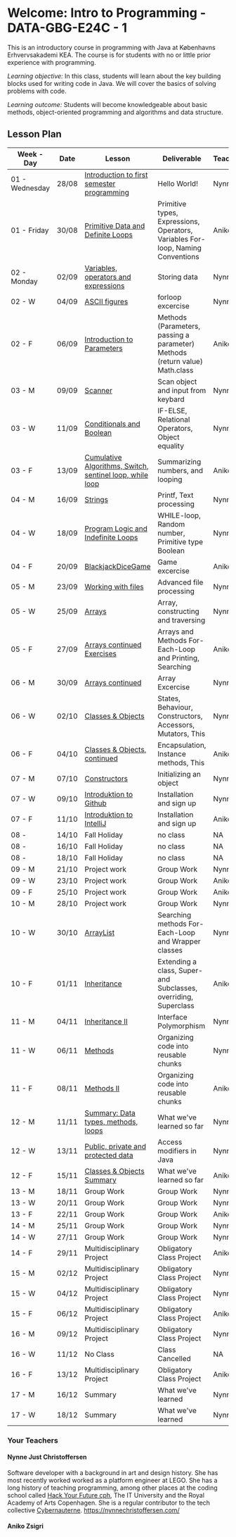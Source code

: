 # Welcome: Intro to Programming - DATA-GBG-E24C - 1


This is an introductory course in programming with Java at Københavns Erhvervsakademi KEA. The course is for students with no or little prior experience with programming.


*Learning objective:* In this class, students will learn about the key building blocks used for writing code in Java. We will cover the basics of solving problems with code.


*Learning outcome:* Students will become knowledgeable about basic methods, object-oriented programming and algorithms and data structure.

## Lesson Plan

| Week - Day | Date | Lesson | Deliverable | Teacher |
| --- | --- | --- | --- | --- |
| 01 - Wednesday | 28/08 | [Introduction to first semester programming](./lessons/week-01/2-wednesday.md) | Hello World! | Nynne |
| 01 - Friday | 30/08 | [Primitive Data and Definite Loops](./lessons/week-01/3-friday.md) | Primitive types, Expressions, Operators, Variables For-loop, Naming Conventions | Aniko |
| 02 - Monday | 02/09 | [Variables, operators and expressions](./lessons/week-02/1-monday.md) | Storing data | Nynne |
| 02 - W | 04/09 | [ASCII figures](./lessons/week-02/2-wednesday.md/) | forloop excercise | Nynne |
| 02 - F | 06/09 | [Introduction to Parameters](./lessons/week-02/3-friday.md) | Methods (Parameters, passing a parameter) Methods (return value) Math.class | Aniko |
| 03 - M | 09/09 | [Scanner](./lessons/week-03/1-monday.md) | Scan object and input from keybard | Nynne |
| 03 - W | 11/09 | [Conditionals and Boolean](./lessons/week-03/2-wednesday.md) | IF-ELSE, Relational Operators, Object equality | Nynne |
| 03 - F | 13/09 | [Cumulative Algorithms, Switch, sentinel loop, while loop](./lessons/week-03/3-friday.md) | Summarizing numbers, and looping | Aniko |
| 04 - M | 16/09 | [Strings](./lessons/week-04/1-monday.md) | Printf, Text processing | Nynne |
| 04 - W | 18/09 | [Program Logic and Indefinite Loops](./lessons/week-04/2-wednesday.md) | WHILE-loop, Random number, Primitive type Boolean | Nynne |
| 04 - F | 20/09 | [BlackjackDiceGame](./lessons/week-04/3-friday.md) | Game excercise | Aniko |
| 05 - M | 23/09 | [Working with files](./lessons/week-05/1-monday.md) | Advanced file processing | Nynne |
| 05 - W | 25/09 | [Arrays](./lessons/week-05/2-wednesday.md) | Array, constructing and traversing | Nynne |
| 05 - F | 27/09 | [Arrays continued Exercises](./lessons/week-05/3-friday.md) | Arrays and Methods For-Each-Loop and Printing, Searching | Aniko |
| 06 - M | 30/09 | [Arrays continued](./lessons/week-06/1-monday.md) | Array Excercise | Nynne |
| 06 - W | 02/10 | [Classes & Objects](./lessons/week-06/2-wednesday.md]) | States, Behaviour, Constructors, Accessors, Mutators, This | Nynne |
| 06 - F | 04/10 | [Classes & Objects, continued](./lessons/week-06/3-friday.md) | Encapsulation, Instance methods, This | Aniko |
| 07 - M | 07/10 | [Constructors](./lessons/week-07/1-monday.md) | Initializing an object | Nynne |
| 07 - W | 09/10 | [Introduktion to Github](./lessons/week-07/2-wednesday.md) | Installation and sign up | Nynne |
| 07 - F | 11/10 | [Introduktion to IntelliJ](./lessons/week-07/3-friday.md) | Installation and sign up | Aniko |
| 08 - | 14/10 | Fall Holiday | no class | NA |
| 08 - | 16/10 | Fall Holiday | no class | NA |
| 08 - | 18/10 | Fall Holiday | no class | NA |
| 09 - M | 21/10 | Project work | Group Work | Nynne |
| 09 - W | 23/10 | Project work  | Group Work | Aniko | Nynne |
| 09 - F | 25/10 | Project work  | Group Work | Aniko | Aniko |
| 10 - M | 28/10 | Project work  | Group Work | Nynne |
| 10 - W | 30/10 | [ArrayList](./lessons/week-10/2-wednesday.md) | Searching methods For-Each-Loop and Wrapper classes | Nynne |
| 10 - F | 01/11 | [Inheritance](./lessons/week-10/3-friday.md) | Extending a class, Super- and Subclasses, overriding, Superclass | Aniko |
| 11 - M | 04/11 | [Inheritance II](./lessons/week-11/1-monday.md) | Interface Polymorphism | Nynne |
| 11 - W | 06/11 | [Methods](./lessons/week-11/2-wednesday.md) | Organizing code into reusable chunks | Nynne |
| 11 - F | 08/11 | [Methods II](./lessons/week-11/3-friday.md) | Organizing code into reusable chunks | Aniko |
| 12 - M | 11/11 | [Summary: Data types, methods, loops](./lessons/week-12/1-monday.md) | What we've learned so far | Nynne|
| 12 - W | 13/11 | [Public, private and protected data](./lessons/week-12/2-wednesday.md) | Access modifiers in Java | Nynne |
| 12 - F | 15/11 | [ Classes & Objects Summary](./lessons/week-12/3-friday.md) | What we've learned so far | Aniko |
| 13 - M | 18/11 | Group Work | Group Work | Nynne |
| 13 - W | 20/11 | Group Work | Group Work | Nynne |
| 13 - F | 22/11 | Group Work | Group Work | Aniko |
| 14 - M | 25/11 | Group Work | Group Work | Nynne |
| 14 - W | 27/11 | Group Work | Group Work | Nynne |
| 14 - F | 29/11 | Multidisciplinary Project | Obligatory Class Project | Aniko |
| 15 - M | 02/12 | Multidisciplinary Project | Obligatory Class Project | Nynne |
| 15 - W | 04/12 | Multidisciplinary Project | Obligatory Class Project | Nynne |
| 15 - F | 06/12 | Multidisciplinary Project | Obligatory Class Project | Aniko |
| 16 - M | 09/12 | Multidisciplinary Project | Obligatory Class Project | Nynne |
| 16 - W | 11/12 | No Class | Class Cancelled | NA |
| 16 - F | 13/12 | Multidisciplinary Project | Obligatory Class Project | Aniko |
| 17 - M | 16/12 | Summary | What we've learned | Nynne |
| 17 - W | 18/12 | Summary | What we've learned  | Nynne |


### Your Teachers

#### Nynne Just Christoffersen
Software developer with a background in art and design history. She has most recently worked worked as a platform engineer at LEGO. She has a long history of teaching programming, among other places at the coding school called [Hack Your Future cph](https://www.hackyourfuture.dk/), The IT University and the Royal Academy of Arts Copenhagen. She is a regular contributor to the tech collective [Cybernauterne](https://cybernauterne.dk/). 
https://nynnechristoffersen.com/

#### Aniko Zsigri
